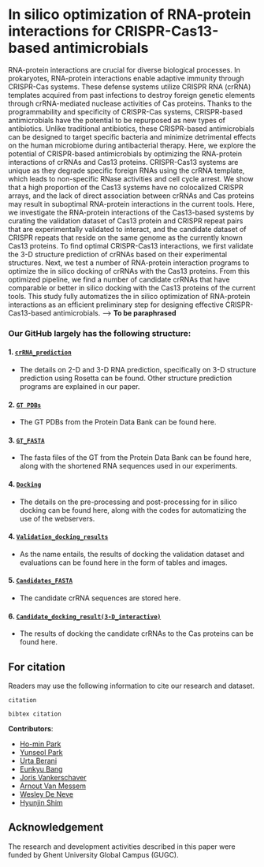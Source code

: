 # In silico optimization of RNA-protein interactions for CRISPR-Cas13-based antimicrobials

RNA-protein interactions are crucial for diverse biological processes. In prokaryotes, RNA-protein interactions enable adaptive immunity through CRISPR-Cas systems. These defense systems utilize CRISPR RNA (crRNA) templates acquired from past infections to destroy foreign genetic elements through crRNA-mediated nuclease activities of Cas proteins. Thanks to the programmability and specificity of CRISPR-Cas systems, CRISPR-based antimicrobials have the potential to be repurposed as new types of antibiotics. Unlike traditional antibiotics, these CRISPR-based antimicrobials can be designed to target specific bacteria and minimize detrimental effects on the human microbiome during antibacterial therapy. Here, we explore the potential of CRISPR-based antimicrobials by optimizing the RNA-protein interactions of crRNAs and Cas13 proteins. CRISPR-Cas13 systems are unique as they degrade specific foreign RNAs using the crRNA template, which leads to non-specific RNase activities and cell cycle arrest. We show that a high proportion of the Cas13 systems have no colocalized CRISPR arrays, and the lack of direct association between crRNAs and Cas proteins may result in suboptimal RNA-protein interactions in the current tools. Here, we investigate the RNA-protein interactions of the Cas13-based systems by curating the validation dataset of Cas13 protein and CRISPR repeat pairs that are experimentally validated to interact, and the candidate dataset of CRISPR repeats that reside on the same genome as the currently known Cas13 proteins. To find optimal CRISPR-Cas13 interactions, we first validate the 3-D structure prediction of crRNAs based on their experimental structures. Next, we test a number of RNA-protein interaction programs to optimize the in silico docking of crRNAs with the Cas13 proteins. From this optimized pipeline, we find a number of candidate crRNAs that have comparable or better in silico docking with the Cas13 proteins of the current tools. This study fully automatizes the in silico optimization of RNA-protein interactions as an efficient preliminary step for designing effective CRISPR-Cas13-based antimicrobials. --> **To be paraphrased**

### Our GitHub largely has the following structure:

#### 1. [`crRNA_prediction`](https://github.com/hshimlab/CRISPR-Cas-interaction/tree/main/crRNA_prediction)
- The details on 2-D and 3-D RNA prediction, specifically on 3-D structure prediction using Rosetta can be found. Other structure prediction programs are explained in our paper.

#### 2. [`GT PDBs`](https://github.com/hshimlab/CRISPR-Cas-interaction/tree/main/GT_PDBs)
- The GT PDBs from the Protein Data Bank can be found here.

#### 3. [`GT_FASTA`](https://github.com/hshimlab/CRISPR-Cas-interaction/tree/main/GT_FASTA)
- The fasta files of the GT from the Protein Data Bank can be found here, along with the shortened RNA sequences used in our experiments.

#### 4. [`Docking`](https://github.com/hshimlab/CRISPR-Cas-interaction/tree/main/Docking)
- The details on the pre-processing and post-processing for in silico docking can be found here, along with the codes for automatizing the use of the webservers.

#### 4. [`Validation_docking_results`](https://github.com/hshimlab/CRISPR-Cas-interaction/tree/main/Validation_docking_results)
- As the name entails, the results of docking the validation dataset and evaluations can be found here in the form of tables and images.

#### 5. [`Candidates_FASTA`](https://github.com/hshimlab/CRISPR-Cas-interaction/tree/main/Candidates_FASTA)
- The candidate crRNA sequences are stored here.

#### 6. [`Candidate_docking_result(3-D_interactive)`](https://github.com/hshimlab/CRISPR-Cas-interaction/tree/main/Candidate_docking_result(3-D_interactive))
- The results of docking the candidate crRNAs to the Cas proteins can be found here.

## For citation

Readers may use the following information to cite our research and dataset.

```
citation
```

```
bibtex citation
```

**Contributors**:
 - [Ho-min Park](https://github.com/powersimmani)
 - [Yunseol Park](https://github.com/YunseolPark)
 - [Urta Berani](https://github.com/urtaberani)
 - [Eunkyu Bang]()
 - [Joris Vankerschaver](https://github.com/jvkersch)
 - [Arnout Van Messem](https://github.com/avmessem)
 - [Wesley De Neve](https://github.com/wmdeneve)
 - [Hyunjin Shim](https://github.com/hjshim)

## Acknowledgement

The research and development activities described in this paper were funded by Ghent University Global Campus (GUGC).
